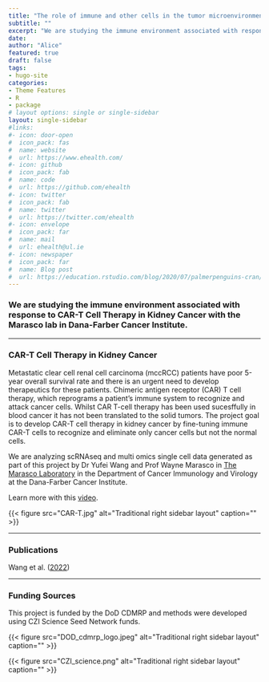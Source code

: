 ```yaml
---
title: "The role of immune and other cells in the tumor microenvironment in cancer"
subtitle: ""
excerpt: "We are studying the immune environment associated with response to CAR-T Cell Therapy in Kidney Cancer with the Marasco lab in Dana-Farber Cancer Institute. "
date: 
author: "Alice"
featured: true
draft: false
tags:
- hugo-site
categories:
- Theme Features
- R
- package
# layout options: single or single-sidebar
layout: single-sidebar
#links:
#- icon: door-open
#  icon_pack: fas
#  name: website
#  url: https://www.ehealth.com/
#- icon: github
#  icon_pack: fab
#  name: code
#  url: https://github.com/ehealth
#- icon: twitter
#  icon_pack: fab
#  name: twitter
#  url: https://twitter.com/ehealth
#- icon: envelope
#  icon_pack: far
#  name: mail
#  url: ehealth@ul.ie
#- icon: newspaper
#  icon_pack: far
#  name: Blog post
#  url: https://education.rstudio.com/blog/2020/07/palmerpenguins-cran/
---
```


### We are studying the immune environment associated with response to CAR-T Cell Therapy in Kidney Cancer with the Marasco lab in Dana-Farber Cancer Institute. 

---
### CAR-T Cell Therapy in Kidney Cancer

Metastatic clear cell renal cell carcinoma (mccRCC) patients have poor 5-year overall survival rate and there is an urgent need to develop therapeutics for these patients. Chimeric antigen receptor (CAR) T cell therapy, which reprograms a patient’s immune system to recognize and attack cancer cells. Whilst CAR T-cell therapy has been used sucesffully in blood cancer it has not been translated to the solid tumors. The project goal is to develop CAR-T cell therapy in kidney cancer by fine-tuning immune CAR-T cells to recognize and eliminate only cancer cells but not the normal cells.

We are analyzing scRNAseq and multi omics single cell data generated as part of this project by Dr Yufei Wang and Prof Wayne Marasco in [The Marasco Laboratory](https://marascolab.dana-farber.org/) in the Department of Cancer Immunology and Virology at the Dana-Farber Cancer Institute.

Learn more with this [video](https://www.vjoncology.com/video/ya9gatliajs-impact-of-the-tme-on-car-t-cell-therapy-for-kidney-cancer/).

{{< figure src="CAR-T.jpg" alt="Traditional right sidebar layout" caption="" >}}

---

### Publications

Wang et al. ([2022](https://www.cell.com/molecular-therapy-family/oncology/fulltext/S2372-7705(21)00191-1))

---

### Funding Sources

This project is funded by the DoD CDMRP and methods were developed using CZI Science Seed Network funds.

{{< figure src="DOD_cdmrp_logo.jpeg" alt="Traditional right sidebar layout" caption="" >}}

{{< figure src="CZI_science.png" alt="Traditional right sidebar layout" caption="" >}}


